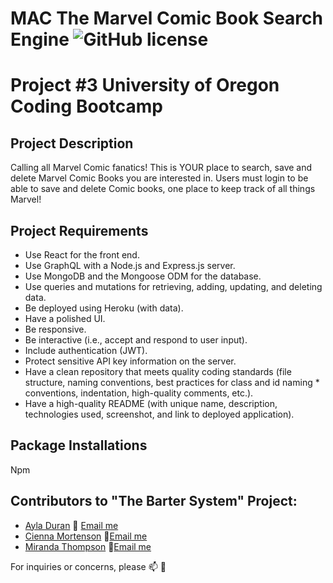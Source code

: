 # MAC The Marvel Comic Book Search Engine ![GitHub license](https://img.shields.io/npm/l/express?style=for-the-badge)
# Project #3 University of Oregon Coding Bootcamp

## Project Description
Calling all Marvel Comic fanatics! This is YOUR place to search, save and delete Marvel Comic Books you are interested in. Users must login to be able to save and delete Comic books, one place to keep track of all things Marvel!

## Project Requirements
* Use React for the front end.
* Use GraphQL with a Node.js and Express.js server.
* Use MongoDB and the Mongoose ODM for the database.
* Use queries and mutations for retrieving, adding, updating, and deleting data.
* Be deployed using Heroku (with data).
* Have a polished UI.
* Be responsive.
* Be interactive (i.e., accept and respond to user input).
* Include authentication (JWT).
* Protect sensitive API key information on the server.
* Have a clean repository that meets quality coding standards (file structure, naming conventions, best practices for class and id naming * conventions, indentation, high-quality comments, etc.).
* Have a high-quality README (with unique name, description, technologies used, screenshot, and link to deployed application).

## Package Installations
Npm

## Contributors to "The Barter System" Project:
 
- [Ayla Duran](https://github.com/Ayla122) :e-mail: [Email me](mailto:ayladd122@gmail.com)
- [Cienna Mortenson](https://github.com/Cienna97) :e-mail:[Email me](mailto:)
- [Miranda Thompson](https://github.com/MirandaT77) :e-mail:[Email me](mailto:ranileah7@gmail.com)


For inquiries or concerns, please :mailbox: :love_letter: 


